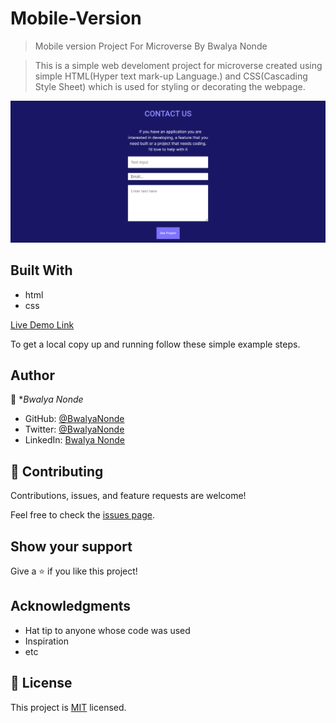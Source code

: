 # Mobile-Version

> Mobile version Project For Microverse By Bwalya Nonde 

> This is a simple web develoment project for microverse created using simple HTML(Hyper text mark-up   Language.) and CSS(Cascading Style Sheet) which is used for styling or decorating the webpage.

![contact-form.png](./images/contact-form.png)



## Built With

- html
- css

[Live Demo Link](https://bwalyanonde.github.io/Mobile-Portfolio/)


To get a local copy up and running follow these simple example steps.




## Author

👤 **Bwalya Nonde*

- GitHub: [@BwalyaNonde](https://github.com/BwalyaNonde)
- Twitter: [@BwalyaNonde](www.twittwwer.com)
- LinkedIn: [Bwalya Nonde](https://www.linkedin.com/in/bwalya-nonde-29a003142/)

## 🤝 Contributing

Contributions, issues, and feature requests are welcome!

Feel free to check the [issues page](../../issues/).

## Show your support

Give a ⭐️ if you like this project!

## Acknowledgments

- Hat tip to anyone whose code was used
- Inspiration
- etc

## 📝 License

This project is [MIT](./MIT.md) licensed.